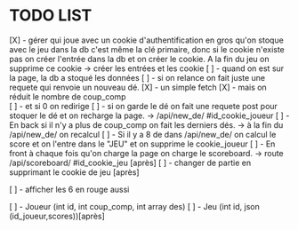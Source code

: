 # TODO LIST

[X] - gérer qui joue avec un cookie d'authentification en gros qu'on stoque avec le jeu dans la db c'est même la clé primaire, donc si le cookie n'existe pas on créer l'entrée dans la db et on créer le cookie. A la fin du jeu on supprime ce cookie -> créer les entrées et les cookie
[ ] - quand on est sur la page, la db a stoqué les données
[ ] - si on relance on fait juste une requete qui renvoie un nouveau dé.
    [X] - un simple fetch
    [X] - mais on réduit le nombre de coup_comp  
    [ ] - et si 0 on redirige
[ ] - si on garde le dé on fait une requete post pour stoquer le dé et on recharge la page. -> /api/new_de/ #id_cookie_joueur
[ ] - En back si il n'y a plus de coup_comp on fait les derniers dés. -> à la fin du /api/new_de/ on recalcul
[ ] - Si il y a 8 de dans /api/new_de/ on calcul le score et on l'entre dans le "JEU" et on supprime le cookie_joueur
[ ] - En front à chaque fois qu'on charge la page on charge le scoreboard. -> route /api/scoreboard/ #id_cookie_jeu [après]
[ ] - changer de partie en supprimant le cookie de jeu [après]

[ ] - afficher les 6 en rouge aussi

[ ] - Joueur (int id, int coup_comp, int array des)
[ ] - Jeu (int id, json (id_joueur,scores))[après]